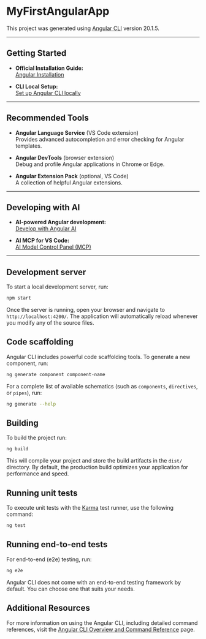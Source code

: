 # MyFirstAngularApp

This project was generated using [Angular CLI](https://github.com/angular/angular-cli) version 20.1.5.

---

## Getting Started

- **Official Installation Guide:**  
  [Angular Installation](https://angular.dev/installation)

- **CLI Local Setup:**  
  [Set up Angular CLI locally](https://angular.dev/tools/cli/setup-local)

---

## Recommended Tools

- **Angular Language Service** (VS Code extension)  
  Provides advanced autocompletion and error checking for Angular templates.

- **Angular DevTools** (browser extension)  
  Debug and profile Angular applications in Chrome or Edge.

- **Angular Extension Pack** (optional, VS Code)  
  A collection of helpful Angular extensions.

---

## Developing with AI

- **AI-powered Angular development:**  
  [Develop with Angular AI](https://angular.dev/ai/develop-with-ai)

- **AI MCP for VS Code:**  
  [AI Model Control Panel (MCP)](https://angular.dev/ai/mcp#vs-code)

---

## Development server

To start a local development server, run:

```bash
npm start
```

Once the server is running, open your browser and navigate to `http://localhost:4200/`. The application will automatically reload whenever you modify any of the source files.

## Code scaffolding

Angular CLI includes powerful code scaffolding tools. To generate a new component, run:

```bash
ng generate component component-name
```

For a complete list of available schematics (such as `components`, `directives`, or `pipes`), run:

```bash
ng generate --help
```

## Building

To build the project run:

```bash
ng build
```

This will compile your project and store the build artifacts in the `dist/` directory. By default, the production build optimizes your application for performance and speed.

## Running unit tests

To execute unit tests with the [Karma](https://karma-runner.github.io) test runner, use the following command:

```bash
ng test
```

## Running end-to-end tests

For end-to-end (e2e) testing, run:

```bash
ng e2e
```

Angular CLI does not come with an end-to-end testing framework by default. You can choose one that suits your needs.

## Additional Resources

For more information on using the Angular CLI, including detailed command references, visit the [Angular CLI Overview and Command Reference](https://angular.dev/tools/cli) page.
